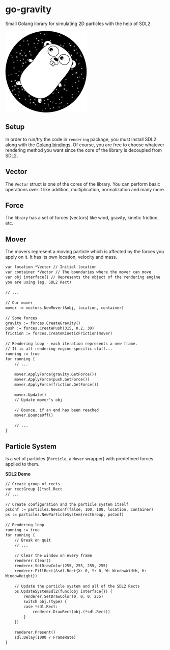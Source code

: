 # go-gravity
Small Golang library for simulating 2D particles with the help of SDL2.

![GoGravity](https://raw.githubusercontent.com/hAWKdv/go-gravity/master/logo.png)

## Setup
In order to run/try the code in `rendering` package, you must install SDL2 along with the [Golang bindings](https://github.com/veandco/go-sdl2). Of course, you are free to choose whatever rendering method you want since the core of the library is decoupled from SDL2.

## Vector
The `Vector` struct is one of the cores of the library. You can perform basic operations over it like addition, multiplication, normalization and many more.

## Force
The library has a set of forces (vectors) like wind, gravity, kinetic friction, etc.

## Mover
The movers represent a moving particle which is affected by the forces you apply on it. It has its own location, velocity and mass.


```golang
var location *Vector // Initial location
var container *Vector // The boundaries where the mover can move
var obj interface{} // Represents the object of the rendering engine you are using (eg. SDL2 Rect)

// ...

// Our mover
mover := vectors.NewMover(&obj, location, container)

// Some forces
gravity := forces.CreateGravity()
push := forces.CreatePush(315, 0.2, 30)
friction := forces.CreateKineticFriction(mover)

// Rendering loop - each iteration represents a new frame.
// It is all rendering engine-specific stuff...
running := true
for running {
    // ...

    mover.ApplyForce(gravity.GetForce())
    mover.ApplyForce(push.GetForce())
    mover.ApplyForce(friction.GetForce())

    mover.Update()
    // Update mover's obj

    // Bounce, if an end has been reached
    mover.BounceOff()

    // ...
}
```

## Particle System
Is a set of particles (`Particle`, a `Mover` wrapper) with predefined forces applied to them.


**SDL2 Demo**
```golang
// Create group of rects
var rectGroup []*sdl.Rect
// ...

// Create configuration and the particle system itself
psConf := particles.NewConf(false, 100, 100, location, container)
ps := particles.NewParticleSystem(rectGroup, psConf)

// Rendering loop
running := true
for running {
    // Break on quit
    // ...

    // Clear the window on every frame
    renderer.Clear()
    renderer.SetDrawColor(255, 255, 255, 255)
    renderer.FillRect(&sdl.Rect{X: 0, Y: 0, W: WindowWidth, H: WindowHeight})

    // Update the particle system and all of the SDL2 Rects
    ps.UpdateSystemSdl2(func(obj interface{}) {
        renderer.SetDrawColor(0, 0, 0, 255)
        switch obj.(type) {
        case *sdl.Rect:
            renderer.DrawRect(obj.(*sdl.Rect))
        }
    })

    renderer.Present()
    sdl.Delay(1000 / FrameRate)
}
```